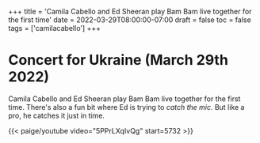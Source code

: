 +++
title = 'Camila Cabello and Ed Sheeran play Bam Bam live together for the first time'
date = 2022-03-29T08:00:00-07:00
draft = false
toc = false
tags = ['camilacabello']
+++
# Concert for Ukraine (March 29th 2022)

Camila Cabello and Ed Sheeran play Bam Bam live together for the first time. There's also a fun bit where Ed is trying to *catch the mic*. But like a pro, he catches it just in time.

{{< paige/youtube video="5PPrLXqIvQg" start=5732 >}}